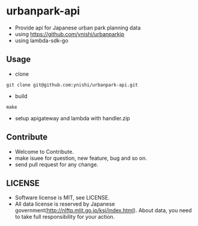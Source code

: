 # urbanpark-api
* Provide api for Japanese urban park planning data
* using https://github.com/ynishi/urbanparkjp
* using lambda-sdk-go

## Usage
* clone
```
git clone git@github.com:ynishi/urbanpark-api.git
```
* build
```
make
```
* setup apigateway and lambda with handler.zip

## Contribute
* Welcome to Contribute.
* make isuee for question, new feature, bug and so on.
* send pull request for any change.

## LICENSE

* Software license is MIT, see LICENSE.
* All data license is reserved by Japanese government(http://nlftp.mlit.go.jp/ksj/index.html). About data, you need to take full responsibility for your action.
